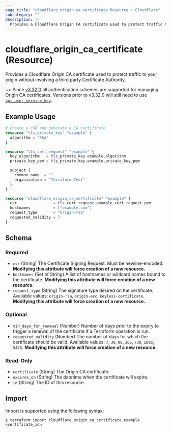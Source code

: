 ```yaml
---
page_title: "cloudflare_origin_ca_certificate Resource - Cloudflare"
subcategory: ""
description: |-
  Provides a Cloudflare Origin CA certificate used to protect traffic to your origin without involving a third party Certificate Authority.
---
```


# cloudflare_origin_ca_certificate (Resource)

Provides a Cloudflare Origin CA certificate used to protect traffic to your origin without involving a third party Certificate Authority.

~> Since [v3.32.0](https://github.com/cloudflare/terraform-provider-cloudflare/releases/tag/v3.32.0)
  all authentication schemes are supported for managing Origin CA certificates.
  Versions prior to v3.32.0 will still need to use [`api_user_service_key`](../index.html#api_user_service_key).

## Example Usage

```terraform
# Create a CSR and generate a CA certificate
resource "tls_private_key" "example" {
  algorithm = "RSA"
}

resource "tls_cert_request" "example" {
  key_algorithm   = tls_private_key.example.algorithm
  private_key_pem = tls_private_key.example.private_key_pem

  subject {
    common_name  = ""
    organization = "Terraform Test"
  }
}

resource "cloudflare_origin_ca_certificate" "example" {
  csr                = tls_cert_request.example.cert_request_pem
  hostnames          = ["example.com"]
  request_type       = "origin-rsa"
  requested_validity = 7
}
```

<!-- schema generated by tfplugindocs -->
## Schema

### Required

- `csr` (String) The Certificate Signing Request. Must be newline-encoded. **Modifying this attribute will force creation of a new resource.**
- `hostnames` (Set of String) A list of hostnames or wildcard names bound to the certificate. **Modifying this attribute will force creation of a new resource.**
- `request_type` (String) The signature type desired on the certificate. Available values: `origin-rsa`, `origin-ecc`, `keyless-certificate`. **Modifying this attribute will force creation of a new resource.**

### Optional

- `min_days_for_renewal` (Number) Number of days prior to the expiry to trigger a renewal of the certificate if a Terraform operation is run.
- `requested_validity` (Number) The number of days for which the certificate should be valid. Available values: `7`, `30`, `90`, `365`, `730`, `1095`, `5475`. **Modifying this attribute will force creation of a new resource.**

### Read-Only

- `certificate` (String) The Origin CA certificate.
- `expires_on` (String) The datetime when the certificate will expire.
- `id` (String) The ID of this resource.

## Import

Import is supported using the following syntax:

```shell
$ terraform import cloudflare_origin_ca_certificate.example <certificate_id>
```

